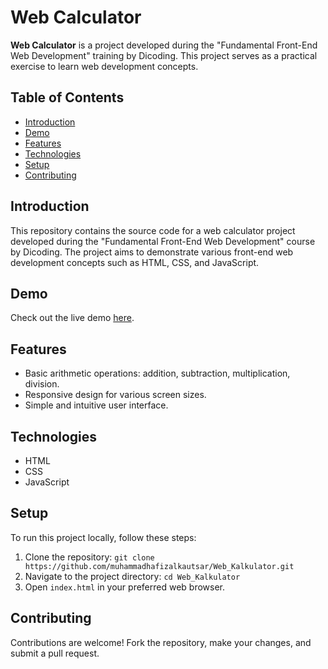 # Web Calculator

**Web Calculator** is a project developed during the "Fundamental Front-End Web Development" training by Dicoding. This project serves as a practical exercise to learn web development concepts.

## Table of Contents
- [Introduction](#introduction)
- [Demo](#demo)
- [Features](#features)
- [Technologies](#technologies)
- [Setup](#setup)
- [Contributing](#contributing)

## Introduction
This repository contains the source code for a web calculator project developed during the "Fundamental Front-End Web Development" course by Dicoding. The project aims to demonstrate various front-end web development concepts such as HTML, CSS, and JavaScript.

## Demo
Check out the live demo [here](https://muhammadhafizalkautsar.github.io/Web_Kalkulator/).

## Features
- Basic arithmetic operations: addition, subtraction, multiplication, division.
- Responsive design for various screen sizes.
- Simple and intuitive user interface.

## Technologies
- HTML
- CSS
- JavaScript

## Setup
To run this project locally, follow these steps:

1. Clone the repository: `git clone https://github.com/muhammadhafizalkautsar/Web_Kalkulator.git`
2. Navigate to the project directory: `cd Web_Kalkulator`
3. Open `index.html` in your preferred web browser.

## Contributing
Contributions are welcome! Fork the repository, make your changes, and submit a pull request.
